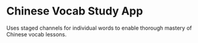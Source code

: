# Chinese Vocab Study App

Uses staged channels for individual words to enable thorough mastery of Chinese vocab lessons.
